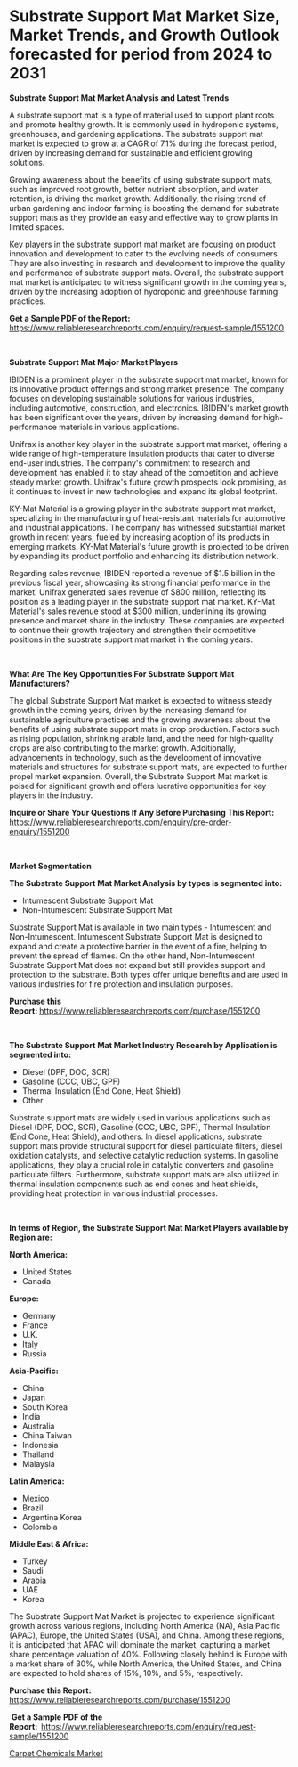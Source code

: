 <p><h1>Substrate Support Mat Market Size, Market Trends, and Growth Outlook forecasted for period from 2024 to 2031</h1></p><p><strong>Substrate Support Mat Market Analysis and Latest Trends</strong></p>
<p><p>A substrate support mat is a type of material used to support plant roots and promote healthy growth. It is commonly used in hydroponic systems, greenhouses, and gardening applications. The substrate support mat market is expected to grow at a CAGR of 7.1% during the forecast period, driven by increasing demand for sustainable and efficient growing solutions.</p><p>Growing awareness about the benefits of using substrate support mats, such as improved root growth, better nutrient absorption, and water retention, is driving the market growth. Additionally, the rising trend of urban gardening and indoor farming is boosting the demand for substrate support mats as they provide an easy and effective way to grow plants in limited spaces.</p><p>Key players in the substrate support mat market are focusing on product innovation and development to cater to the evolving needs of consumers. They are also investing in research and development to improve the quality and performance of substrate support mats. Overall, the substrate support mat market is anticipated to witness significant growth in the coming years, driven by the increasing adoption of hydroponic and greenhouse farming practices.</p></p>
<p><strong>Get a Sample PDF of the Report:&nbsp;</strong> <a href="https://www.reliableresearchreports.com/enquiry/request-sample/1551200">https://www.reliableresearchreports.com/enquiry/request-sample/1551200</a></p>
<p>&nbsp;</p>
<p><strong>Substrate Support Mat Major Market Players</strong></p>
<p><p>IBIDEN is a prominent player in the substrate support mat market, known for its innovative product offerings and strong market presence. The company focuses on developing sustainable solutions for various industries, including automotive, construction, and electronics. IBIDEN's market growth has been significant over the years, driven by increasing demand for high-performance materials in various applications.</p><p>Unifrax is another key player in the substrate support mat market, offering a wide range of high-temperature insulation products that cater to diverse end-user industries. The company's commitment to research and development has enabled it to stay ahead of the competition and achieve steady market growth. Unifrax's future growth prospects look promising, as it continues to invest in new technologies and expand its global footprint.</p><p>KY-Mat Material is a growing player in the substrate support mat market, specializing in the manufacturing of heat-resistant materials for automotive and industrial applications. The company has witnessed substantial market growth in recent years, fueled by increasing adoption of its products in emerging markets. KY-Mat Material's future growth is projected to be driven by expanding its product portfolio and enhancing its distribution network.</p><p>Regarding sales revenue, IBIDEN reported a revenue of $1.5 billion in the previous fiscal year, showcasing its strong financial performance in the market. Unifrax generated sales revenue of $800 million, reflecting its position as a leading player in the substrate support mat market. KY-Mat Material's sales revenue stood at $300 million, underlining its growing presence and market share in the industry. These companies are expected to continue their growth trajectory and strengthen their competitive positions in the substrate support mat market in the coming years.</p></p>
<p>&nbsp;</p>
<p><strong>What Are The Key Opportunities For Substrate Support Mat Manufacturers?</strong></p>
<p><p>The global Substrate Support Mat market is expected to witness steady growth in the coming years, driven by the increasing demand for sustainable agriculture practices and the growing awareness about the benefits of using substrate support mats in crop production. Factors such as rising population, shrinking arable land, and the need for high-quality crops are also contributing to the market growth. Additionally, advancements in technology, such as the development of innovative materials and structures for substrate support mats, are expected to further propel market expansion. Overall, the Substrate Support Mat market is poised for significant growth and offers lucrative opportunities for key players in the industry.</p></p>
<p><strong>Inquire or Share Your Questions If Any Before Purchasing This Report:</strong> <a href="https://www.reliableresearchreports.com/enquiry/pre-order-enquiry/1551200">https://www.reliableresearchreports.com/enquiry/pre-order-enquiry/1551200</a></p>
<p>&nbsp;</p>
<p><strong>Market Segmentation</strong></p>
<p><strong>The Substrate Support Mat Market Analysis by types is segmented into:</strong></p>
<p><ul><li>Intumescent Substrate Support Mat</li><li>Non-Intumescent Substrate Support Mat</li></ul></p>
<p><p>Substrate Support Mat is available in two main types - Intumescent and Non-Intumescent. Intumescent Substrate Support Mat is designed to expand and create a protective barrier in the event of a fire, helping to prevent the spread of flames. On the other hand, Non-Intumescent Substrate Support Mat does not expand but still provides support and protection to the substrate. Both types offer unique benefits and are used in various industries for fire protection and insulation purposes.</p></p>
<p><strong>Purchase this Report:&nbsp;</strong><a href="https://www.reliableresearchreports.com/purchase/1551200">https://www.reliableresearchreports.com/purchase/1551200</a></p>
<p>&nbsp;</p>
<p><strong>The Substrate Support Mat Market Industry Research by Application is segmented into:</strong></p>
<p><ul><li>Diesel (DPF, DOC, SCR)</li><li>Gasoline (CCC, UBC, GPF)</li><li>Thermal Insulation (End Cone, Heat Shield)</li><li>Other</li></ul></p>
<p><p>Substrate support mats are widely used in various applications such as Diesel (DPF, DOC, SCR), Gasoline (CCC, UBC, GPF), Thermal Insulation (End Cone, Heat Shield), and others. In diesel applications, substrate support mats provide structural support for diesel particulate filters, diesel oxidation catalysts, and selective catalytic reduction systems. In gasoline applications, they play a crucial role in catalytic converters and gasoline particulate filters. Furthermore, substrate support mats are also utilized in thermal insulation components such as end cones and heat shields, providing heat protection in various industrial processes.</p></p>
<p>&nbsp;</p>
<p><strong>In terms of Region, the Substrate Support Mat Market Players available by Region are:</strong></p>
<p>
    <p> <strong> North America: </strong>
        <ul>
            <li>United States</li>
            <li>Canada</li>
        </ul>
        </p> 
    <p> <strong> Europe: </strong>
        <ul>
            <li>Germany</li>
            <li>France</li>
            <li>U.K.</li>
            <li>Italy</li>
            <li>Russia</li>
        </ul>
        </p> 
    <p> <strong> Asia-Pacific: </strong>
        <ul>
            <li>China</li>
            <li>Japan</li>
            <li>South Korea</li>
            <li>India</li>
            <li>Australia</li>
            <li>China Taiwan</li>
            <li>Indonesia</li>
            <li>Thailand</li>
            <li>Malaysia</li>
        </ul>
        </p> 
    <p> <strong> Latin America: </strong>
        <ul>
            <li>Mexico</li>
            <li>Brazil</li>
            <li>Argentina Korea</li>
            <li>Colombia</li>
        </ul>
        </p> 
    <p> <strong> Middle East & Africa: </strong>
        <ul>
            <li>Turkey</li>
            <li>Saudi</li>
            <li>Arabia</li>
            <li>UAE</li>
            <li>Korea</li>
        </ul>
    </p>
    </p>
<p><p>The Substrate Support Mat Market is projected to experience significant growth across various regions, including North America (NA), Asia Pacific (APAC), Europe, the United States (USA), and China. Among these regions, it is anticipated that APAC will dominate the market, capturing a market share percentage valuation of 40%. Following closely behind is Europe with a market share of 30%, while North America, the United States, and China are expected to hold shares of 15%, 10%, and 5%, respectively.</p></p>
<p><strong>Purchase this Report: </strong><a href="https://www.reliableresearchreports.com/purchase/1551200">https://www.reliableresearchreports.com/purchase/1551200</a></p>
<p>&nbsp;<strong>Get a Sample PDF of the Report:&nbsp;&nbsp;</strong><a href="https://www.reliableresearchreports.com/enquiry/request-sample/1551200">https://www.reliableresearchreports.com/enquiry/request-sample/1551200</a></p>
<p><strong></strong></p>
<p><p><a href="https://full-wildebeest-80b.notion.site/Carpet-Chemicals-Market-A-Comprehensive-Report-of-its-Market-Share-Growth-Trends-2024-2031-50be47fecb0243a38c3104d9995261aa">Carpet Chemicals Market</a></p></p>